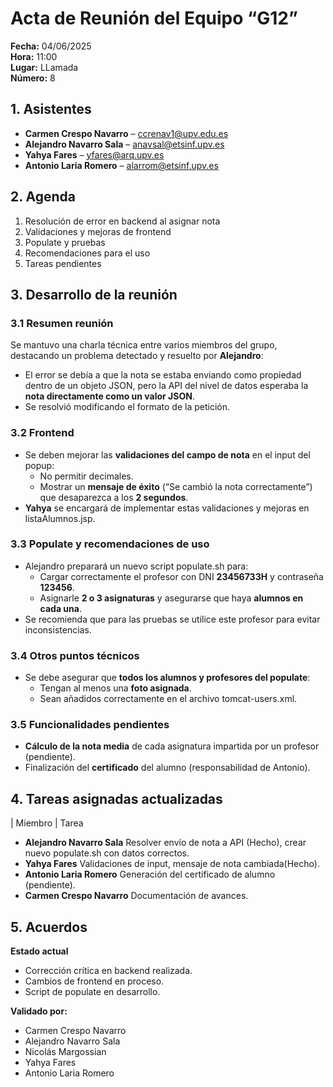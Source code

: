 # Acta de Reunión del Equipo “G12”

**Fecha:** 04/06/2025  
**Hora:** 11:00  
**Lugar:** LLamada  
**Número:** 8  

## 1. Asistentes
- **Carmen Crespo Navarro** – ccrenav1@upv.edu.es  
- **Alejandro Navarro Sala** – anavsal@etsinf.upv.es  
- **Yahya Fares** – yfares@arq.upv.es  
- **Antonio Laria Romero** – alarrom@etsinf.upv.es  

## 2. Agenda
1. Resolución de error en backend al asignar nota  
2. Validaciones y mejoras de frontend  
3. Populate y pruebas  
4. Recomendaciones para el uso  
5. Tareas pendientes  

## 3. Desarrollo de la reunión

### 3.1 Resumen reunión
Se mantuvo una charla técnica entre varios miembros del grupo, destacando un problema detectado y resuelto por **Alejandro**:  
- El error se debía a que la nota se estaba enviando como propiedad dentro de un objeto JSON, pero la API del nivel de datos esperaba la **nota directamente como un valor JSON**.  
- Se resolvió modificando el formato de la petición.

### 3.2 Frontend
- Se deben mejorar las **validaciones del campo de nota** en el input del popup:
  - No permitir decimales.
  - Mostrar un **mensaje de éxito** (“Se cambió la nota correctamente”) que desaparezca a los **2 segundos**.
- **Yahya** se encargará de implementar estas validaciones y mejoras en listaAlumnos.jsp.

### 3.3 Populate y recomendaciones de uso
- Alejandro preparará un nuevo script populate.sh para:
  - Cargar correctamente el profesor con DNI **23456733H** y contraseña **123456**.
  - Asignarle **2 o 3 asignaturas** y asegurarse que haya **alumnos en cada una**.
- Se recomienda que para las pruebas se utilice este profesor para evitar inconsistencias.

### 3.4 Otros puntos técnicos
- Se debe asegurar que **todos los alumnos y profesores del populate**:
  - Tengan al menos una **foto asignada**.
  - Sean añadidos correctamente en el archivo tomcat-users.xml.

### 3.5 Funcionalidades pendientes
- **Cálculo de la nota media** de cada asignatura impartida por un profesor (pendiente).
- Finalización del **certificado** del alumno (responsabilidad de Antonio).

## 4. Tareas asignadas actualizadas
| Miembro                | Tarea
- **Alejandro Navarro Sala** Resolver envío de nota a API (Hecho), crear nuevo populate.sh con datos correctos.
- **Yahya Fares** Validaciones de input, mensaje de nota cambiada(Hecho).
- **Antonio Laria Romero** Generación del certificado de alumno (pendiente).
- **Carmen Crespo Navarro** Documentación de avances. 

## 5. Acuerdos

**Estado actual**
- Corrección crítica en backend realizada.
- Cambios de frontend en proceso.
- Script de populate en desarrollo.

**Validado por:**
- Carmen Crespo Navarro  
- Alejandro Navarro Sala  
- Nicolás Margossian  
- Yahya Fares  
- Antonio Laria Romero
